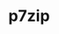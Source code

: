 ---
title: "p7zip"
layout: cache
categories: [package, v0.22.0]
meta: {"versions": ["17.05"], "compilers": ["gcc@=11.4.0"], "oss": ["ubuntu22.04"], "platforms": ["linux"], "targets": ["x86_64_v3"], "stacks": ["e4s", "root", "tutorial"], "num_specs": 1, "num_specs_by_stack": {"e4s": 1, "root": 1, "tutorial": 1}}
spec_details: [{"hash": "ipyvtsd35sb3sxex25wir5diyivnc4d2", "compiler": "gcc@=11.4.0", "versions": ["17.05"], "os": "ubuntu22.04", "platform": "linux", "target": "x86_64_v3", "variants": ["build_system=makefile"], "stacks": ["e4s", "root", "tutorial"], "size": "-", "tarball": "https://binaries.spack.io/releases/v0.22.0/build_cache/linux-ubuntu22.04-x86_64_v3/gcc-11.4.0/p7zip-17.05/linux-ubuntu22.04-x86_64_v3-gcc-11.4.0-p7zip-17.05-ipyvtsd35sb3sxex25wir5diyivnc4d2.spack"}]
---